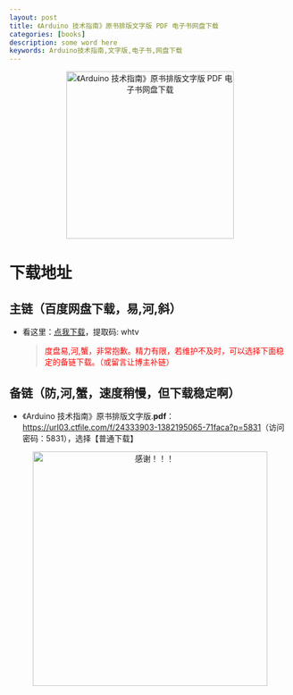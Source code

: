```yaml
---
layout: post
title: 《Arduino 技术指南》原书排版文字版 PDF 电子书网盘下载
categories: [books]
description: some word here
keywords: Arduino技术指南,文字版,电子书,网盘下载
---
```


<div align="center"><img src="https://pic.imgdb.cn/item/670644e3d29ded1a8c8888e1.png" alt="《Arduino 技术指南》原书排版文字版 PDF 电子书网盘下载" width="300px" height="auto"></div>

# 下载地址

## 主链（百度网盘下载，易,河,斜）

- 看这里：[点我下载](https://pan.baidu.com/s/1iMXUbSbtZQZjDcqDmnWUyw?pwd=whtv)，提取码: whtv

  > <p style="color:red" >度盘易,河,蟹，非常抱歉。精力有限，若维护不及时，可以选择下面稳定的备链下载。（或留言让博主补链）</p>

## 备链（防,河,蟹，速度稍慢，但下载稳定啊）

- 《Arduino 技术指南》原书排版文字版.**pdf**：<https://url03.ctfile.com/f/24333903-1382195065-71faca?p=5831>（访问密码：5831），选择【普通下载】

<div align="center"><img src="https://pic.imgdb.cn/item/6707df6bd29ded1a8ce37031.gif" alt="感谢！！！" width="420px" height="auto"/></div>
